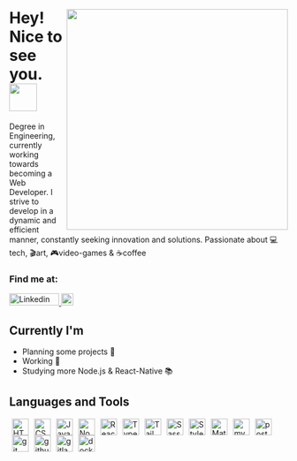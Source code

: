 <img style="margin-top: 40px;" align="right" width="400px" src="https://media2.giphy.com/media/CjmvTCZf2U3p09Cn0h/giphy.gif?cid=ecf05e47neennkxkmp524gauoxtkxxbvtjgf44i37fdfya1g&ep=v1_gifs_search&rid=giphy.gif&ct=g">

# Hey! Nice to see you. <img src="https://media.giphy.com/media/hvRJCLFzcasrR4ia7z/giphy.gif" width="50px" />

Degree in Engineering, currently working towards becoming a Web Developer.
I strive to develop in a dynamic and efficient manner, constantly seeking innovation and solutions.
Passionate about 💻tech, 🎬art, 🎮video-games & ☕coffee
<br>

### Find me at:

<a href="https://www.linkedin.com/in/cairofonseca/">
  <img src = "https://img.shields.io/badge/LinkedIn-0077B5?style=for-the-badge&logo=linkedin&logoColor=white" alt = "Linkedin profile" width="90" height="22">
</a>

<a  href="mailto:cairo_fonseca@live.com">
  <img src="https://img.shields.io/badge/Microsoft_Outlook-0078D4?style=for-the-badge&logo=microsoft-outlook&logoColor=white" height="22">
</a>

## Currently I'm

- Planning some projects 👀
- Working 💪
- Studying more Node.js & React-Native 📚

## Languages and Tools

<img align="left" style="margin: 0px 5px;" alt="HTML5" width="30px" src="https://cdn.jsdelivr.net/gh/devicons/devicon/icons/html5/html5-plain-wordmark.svg" />

<img align="left" alt="CSS3" width="30px" style="margin: 0px 5px;" src="https://cdn.jsdelivr.net/gh/devicons/devicon/icons/css3/css3-plain-wordmark.svg" />

<img align="left" alt="JavaScript" width="30px" style="margin: 0px 5px;" src="https://cdn.jsdelivr.net/gh/devicons/devicon/icons/javascript/javascript-original.svg" />

<img align="left" alt="Node" width="30px" style="margin: 0px 5px;" src="https://cdn.jsdelivr.net/gh/devicons/devicon/icons/nodejs/nodejs-plain.svg" />

<img align="left" alt="React" width="30px" style="margin: 0px 5px;" src="https://cdn.jsdelivr.net/gh/devicons/devicon/icons/react/react-original-wordmark.svg" />

<img align="left" alt="TypeScript" width="30px" style="margin: 0px 5px;" src="https://cdn.jsdelivr.net/gh/devicons/devicon/icons/typescript/typescript-original.svg" />

<img align="left" alt="Tailwind" width="30px" style="margin: 0px 5px;" src="https://cdn.jsdelivr.net/gh/devicons/devicon/icons/tailwindcss/tailwindcss-plain.svg" />

<img align="left" alt="Sass" width="30px" style="margin: 0px 5px;" src="https://cdn.jsdelivr.net/gh/devicons/devicon/icons/sass/sass-original.svg" />

<img align="left" alt="Styled-components" width="30px" style="margin: 0px 5px;" src="https://raw.githubusercontent.com/styled-components/brand/master/styled-components.png" />

<img align="left" alt="MaterialUI" width="30px" style="margin: 0px 5px;" src="https://cdn.jsdelivr.net/gh/devicons/devicon/icons/materialui/materialui-plain.svg" />

<img align="left" alt="mysql" width="30px" style="margin: 0px 5px;" src="https://cdn.jsdelivr.net/gh/devicons/devicon/icons/mysql/mysql-plain-wordmark.svg" />

<img align="left" alt="postgresql" width="30px" style="margin: 0px 5px;" src="https://cdn.jsdelivr.net/gh/devicons/devicon/icons/postgresql/postgresql-original-wordmark.svg" />

<img align="left" alt="git" width="30px" style="margin: 0px 5px;" src="https://cdn.jsdelivr.net/gh/devicons/devicon/icons/git/git-original-wordmark.svg" />

<img align="left" alt="github" width="30px" style="margin: 0px 5px;" src="https://cdn.jsdelivr.net/gh/devicons/devicon/icons/github/github-original-wordmark.svg" />

<img align="left" alt="gitlab" width="30px" style="margin: 0px 5px;" src="https://cdn.jsdelivr.net/gh/devicons/devicon/icons/gitlab/gitlab-plain-wordmark.svg" />

<img align="left" alt="docker" width="30px" style="margin: 0px 5px;" src="https://cdn.jsdelivr.net/gh/devicons/devicon/icons/docker/docker-original-wordmark.svg" /> 
<br><br>
